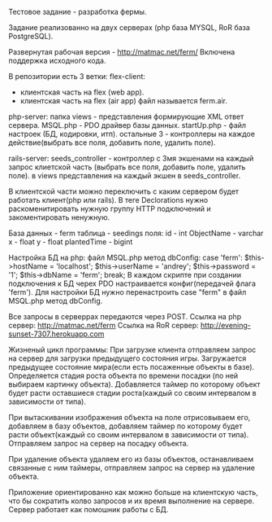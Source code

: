 Тестовое задание - разработка фермы.

Задание реализованно на двух серверах (php база MYSQL, RoR база PostgreSQL).

Развернутая рабочая версия - http://matmac.net/ferm/
Включена поддержка исходного кода.

В репозитории есть 3 ветки:
flex-client:
- клиентская часть на flex (web app). 
- клиентская часть на flex (air app) файл называется ferm.air. 

php-server:
папка views - представления формирующие XML ответ сервера.
MSQL.php - PDO драйвер базы данных.
startUp.php - файл настроек (БД, кодировки, итп).
остальные 3 - контроллеры на каждое действие(выбрать все поля, добавить поле, удалить поле).

rails-server:
seeds_controller - контроллер с 3мя экшенами на каждый запрос клиетской часть (выбрать все поля, добавить поле, удалить поле).
в views представления на каждый экшен в seeds_controller.

В клиентской части можно переключить с каким сервером будет работать клиент(php или rails).
В теге Declorations нужно раскоменитировать нужную группу HTTP подключений и закоментировать ненужную.


База данных - ferm
таблица - seedings
поля:
id - int
ObjectName - varchar
x - float
y - float
plantedTime - bigint

Настройка БД на php:
файл MSQL.php
метод dbConfig:
case 'ferm':
	$this->hostName = 'localhost';
	$this->userName = 'andrey';
	$this->password = '1';
	$this->dbName = 'ferm';
	break;
В каждом скрипте при создании подключения к БД черех PDO настраивается конфиг(передачей флага 'ferm').
Для настройки БД нужно перенастроить case "ferm" в файл MSQL.php метод dbConfig.

Все запросы в серверрах передаются через POST.
Ссылка на php сервер: http://matmac.net/ferm
Ссылка на RoR сервер: http://evening-sunset-7307.herokuapp.com


Жизненый цикл программы:
При загрузке клиента отправляем запрос на сервер для загрузки предыдущего состояния игры.
Загружается предыдущее состояние мира(если есть посаженные объекты в базе).
Определяется стадия роста объекта по времени посадки (по ней выбираем картинку объекта).
Добавляется таймер по которому объект будет расти оставшиеся стадии роста(каждый со своим интервалом в зависимости от типа).

При вытаскивании изображения объекта на поле отрисовываем его, добавляем в базу объектов,
добавляем таймер по которому будет расти объект(каждый со своим интервалом в зависимости от типа).
Отправляем запрос на сервер на посадку объекта.

При удаление объекта удаляем его из базы объектов, останавливаем связанные с ним таймеры, 
отправляем запрос на сервер на удаление объекта.

Приложение ориентированно как можно больше на клиентскую часть, что бы сократить колво запросов и их время выполнение на сервере.
Сервер работает как помошник работы с БД.